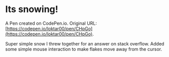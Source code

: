 # Its snowing!

A Pen created on CodePen.io. Original URL: [https://codepen.io/loktar00/pen/CHpGo](https://codepen.io/loktar00/pen/CHpGo).

Super simple snow I threw together for an answer on stack overflow. Added some simple mouse interaction to make flakes move away from the cursor.
